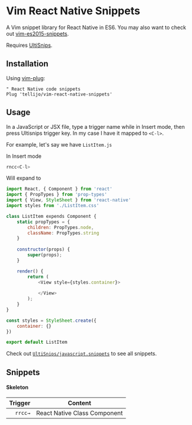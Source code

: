 # Vim React Native Snippets

A Vim snippet library for React Native in ES6. You may also want to check out [vim-es2015-snippets](https://github.com/epilande/vim-es2015-snippets).

Requires [UltiSnips](https://github.com/SirVer/ultisnips).

## Installation

Using [vim-plug](https://github.com/junegunn/vim-plug):

```vim
" React Native code snippets
Plug 'tellijo/vim-react-native-snippets'
```

## Usage
In a JavaScript or JSX file, type a trigger name while in Insert mode, then press Ultisnips trigger key. In my case I have it mapped to `<C-l>`.

For example, let's say we have `ListItem.js`

In Insert mode

```javascript
rncc<C-l>
```

Will expand to

```javascript
import React, { Component } from 'react'
import { PropTypes } from 'prop-types'
import { View, StyleSheet } from 'react-native'
import styles from './ListItem.css'

class ListItem expends Component {
	static propTypes = {
		children: PropTypes.node,
		className: PropTypes.string
	}
	
	constructor(props) {
		super(props);
	}

	render() {
		return (
			<View style={styles.container}>
				
			</View>
		);
	}
}

const styles = StyleSheet.create({
	container: {}
})

export default ListItem
```

Check out [`UltiSnips/javascript.snippets`](UltiSnips/javascript.snippets) to see all snippets.


## Snippets

#### Skeleton

| Trigger  | Content |
| -------: | ------- |
| `rrcc→`  | React Native Class Component |
